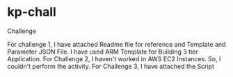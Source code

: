 # kp-chall
Challenge

For challenge 1, I have attached Readme file for reference and Template and Parameter JSON File. I have used ARM Template for Building 3 tier Application.
For Challenge 2, I haven't worked in AWS EC2 Instances. So, I couldn't perform the activity.
For Challenge 3, I have attached the Script
